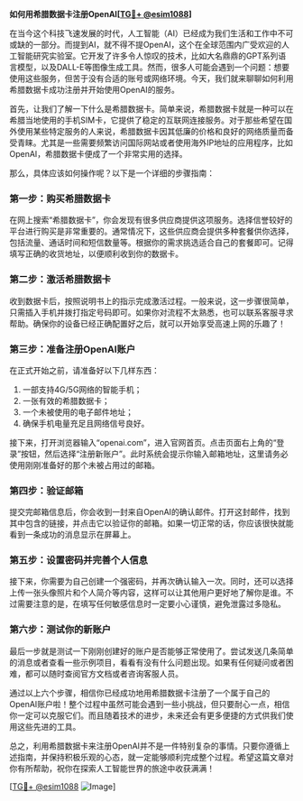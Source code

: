 **如何用希腊数据卡注册OpenAI[[TG💪+ @esim1088](https://t.me/s/esim1088)]**

在当今这个科技飞速发展的时代，人工智能（AI）已经成为我们生活和工作中不可或缺的一部分。而提到AI，就不得不提OpenAI，这个在全球范围内广受欢迎的人工智能研究实验室。它开发了许多令人惊叹的技术，比如大名鼎鼎的GPT系列语言模型，以及DALL-E等图像生成工具。然而，很多人可能会遇到一个问题：想要使用这些服务，但苦于没有合适的账号或网络环境。今天，我们就来聊聊如何利用希腊数据卡成功注册并开始使用OpenAI的服务。

首先，让我们了解一下什么是希腊数据卡。简单来说，希腊数据卡就是一种可以在希腊当地使用的手机SIM卡，它提供了稳定的互联网连接服务。对于那些希望在国外使用某些特定服务的人来说，希腊数据卡因其低廉的价格和良好的网络质量而备受青睐。尤其是一些需要频繁访问国际网站或者使用海外IP地址的应用程序，比如OpenAI，希腊数据卡便成了一个非常实用的选择。

那么，具体应该如何操作呢？以下是一个详细的步骤指南：

### 第一步：购买希腊数据卡

在网上搜索“希腊数据卡”，你会发现有很多供应商提供这项服务。选择信誉较好的平台进行购买是非常重要的。通常情况下，这些供应商会提供多种套餐供你选择，包括流量、通话时间和短信数量等。根据你的需求挑选适合自己的套餐即可。记得填写正确的收货地址，以便顺利收到你的数据卡。

### 第二步：激活希腊数据卡

收到数据卡后，按照说明书上的指示完成激活过程。一般来说，这一步骤很简单，只需插入手机并拨打指定号码即可。如果你对流程不太熟悉，也可以联系客服寻求帮助。确保你的设备已经正确配置好之后，就可以开始享受高速上网的乐趣了！

### 第三步：准备注册OpenAI账户

在正式开始之前，请准备好以下几样东西：
1. 一部支持4G/5G网络的智能手机；
2. 一张有效的希腊数据卡；
3. 一个未被使用的电子邮件地址；
4. 确保手机电量充足且网络信号良好。

接下来，打开浏览器输入“openai.com”，进入官网首页。点击页面右上角的“登录”按钮，然后选择“注册新账户”。此时系统会提示你输入邮箱地址，这里请务必使用刚刚准备好的那个未被占用过的邮箱。

### 第四步：验证邮箱

提交完邮箱信息后，你会收到一封来自OpenAI的确认邮件。打开这封邮件，找到其中包含的链接，并点击它以验证你的邮箱。如果一切正常的话，你应该很快就能看到一条成功的消息显示在屏幕上。

### 第五步：设置密码并完善个人信息

接下来，你需要为自己创建一个强密码，并再次确认输入一次。同时，还可以选择上传一张头像照片和个人简介等内容，这样可以让其他用户更好地了解你是谁。不过需要注意的是，在填写任何敏感信息时一定要小心谨慎，避免泄露过多隐私。

### 第六步：测试你的新账户

最后一步就是测试一下刚刚创建好的账户是否能够正常使用了。尝试发送几条简单的消息或者查看一些示例项目，看看有没有什么问题出现。如果有任何疑问或者困难，都可以随时查阅官方文档或者咨询客服人员。

通过以上六个步骤，相信你已经成功地用希腊数据卡注册了一个属于自己的OpenAI账户啦！整个过程中虽然可能会遇到一些小挑战，但只要耐心一点，相信你一定可以克服它们。而且随着技术的进步，未来还会有更多便捷的方式供我们使用这些先进的工具。

总之，利用希腊数据卡来注册OpenAI并不是一件特别复杂的事情。只要你遵循上述指南，并保持积极乐观的心态，就一定能够顺利完成整个过程。希望这篇文章对你有所帮助，祝你在探索人工智能世界的旅途中收获满满！

[[TG💪+ @esim1088](https://t.me/s/esim1088) ![Image](https://i.postimg.cc/4NQfJmqS/Snipaste-2025-05-13-00-14-12.png)]